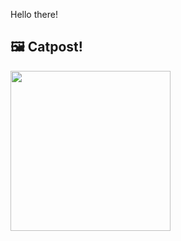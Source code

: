 Hello there!



## 🖼️ Catpost!

<sub>
    <img src="https://cdn2.thecatapi.com/images/ag9.jpg" height="256">
</sub>


